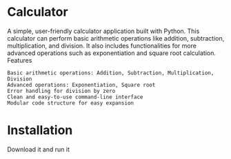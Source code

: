  # Calculator

A simple, user-friendly calculator application built with Python. This calculator can perform basic arithmetic operations like addition, subtraction, multiplication, and division. It also includes functionalities for more advanced operations such as exponentiation and square root calculation.
Features

    Basic arithmetic operations: Addition, Subtraction, Multiplication, Division
    Advanced operations: Exponentiation, Square root
    Error handling for division by zero
    Clean and easy-to-use command-line interface
    Modular code structure for easy expansion

 # Installation

Download it and run it
